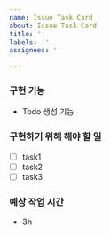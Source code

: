 ```yaml
---
name: Issue Task Card
about: Issue Task Card
title: ''
labels: ''
assignees: ''

---
```


### 구현 기능
- Todo 생성 기능

### 구현하기 위해 해야 할 일
- [ ] task1
- [ ] task2
- [ ] task3

### 예상 작업 시간
- 3h

